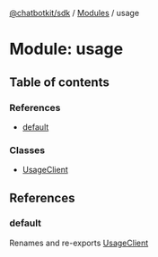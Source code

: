 [@chatbotkit/sdk](../README.md) / [Modules](../modules.md) / usage

# Module: usage

## Table of contents

### References

- [default](usage.md#default)

### Classes

- [UsageClient](../classes/usage.UsageClient.md)

## References

### default

Renames and re-exports [UsageClient](../classes/usage.UsageClient.md)
